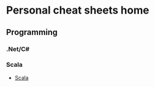 # Personal cheat sheets home

## Programming

### .Net/C#

### Scala
- [Scala](scala/linq-equivalence.md)
